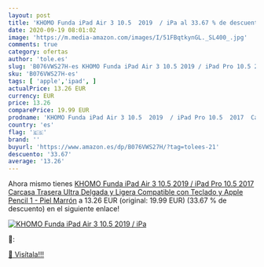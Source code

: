 ```yaml
---
layout: post
title: 'KHOMO Funda iPad Air 3 10.5  2019  / iPa al 33.67 % de descuento'
date: 2020-09-19 08:01:02
image: 'https://m.media-amazon.com/images/I/51FBqtkynGL._SL400_.jpg'
comments: true
category: ofertas
author: 'tole.es'
slug: 'B076VWS27H-es KHOMO Funda iPad Air 3 10.5 2019 / iPad Pro 10.5 2017...'
sku: 'B076VWS27H-es'
tags: [ 'apple','ipad', ]
actualPrice: 13.26 EUR
currency: EUR
price: 13.26
comparePrice: 19.99 EUR
prodname: 'KHOMO Funda iPad Air 3 10.5  2019  / iPad Pro 10.5  2017  Carcasa Trasera Ultra Delgada y Ligera Compatible con Teclado y Apple Pencil 1 - Piel Marrón'
country: 'es'
flag: '🇪🇸'
brand: ''
buyurl: 'https://www.amazon.es/dp/B076VWS27H/?tag=tolees-21'
descuento: '33.67'
average: '13.26'
---
```


Ahora mismo tienes [KHOMO Funda iPad Air 3 10.5  2019  / iPad Pro 10.5  2017  Carcasa Trasera Ultra Delgada y Ligera Compatible con Teclado y Apple Pencil 1 - Piel Marrón](https://www.amazon.es/dp/B076VWS27H/?tag=tolees-21) a 13.26 EUR (original: 19.99 EUR) (33.67 %  de descuento) en el siguiente enlace!

[![KHOMO Funda iPad Air 3 10.5  2019  / iPa](https://m.media-amazon.com/images/I/51FBqtkynGL._SL400_.jpg)](https://www.amazon.es/dp/B076VWS27H/?tag=tolees-21)

🔎:


[🛒 Visítala!!!](https://www.amazon.es/dp/B076VWS27H/?tag=tolees-21)

